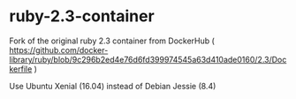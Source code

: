 # ruby-2.3-container

Fork of the original ruby 2.3 container from DockerHub ( https://github.com/docker-library/ruby/blob/9c296b2ed4e76d6fd399974545a63d410ade0160/2.3/Dockerfile )

Use Ubuntu Xenial (16.04) instead of Debian Jessie (8.4)
